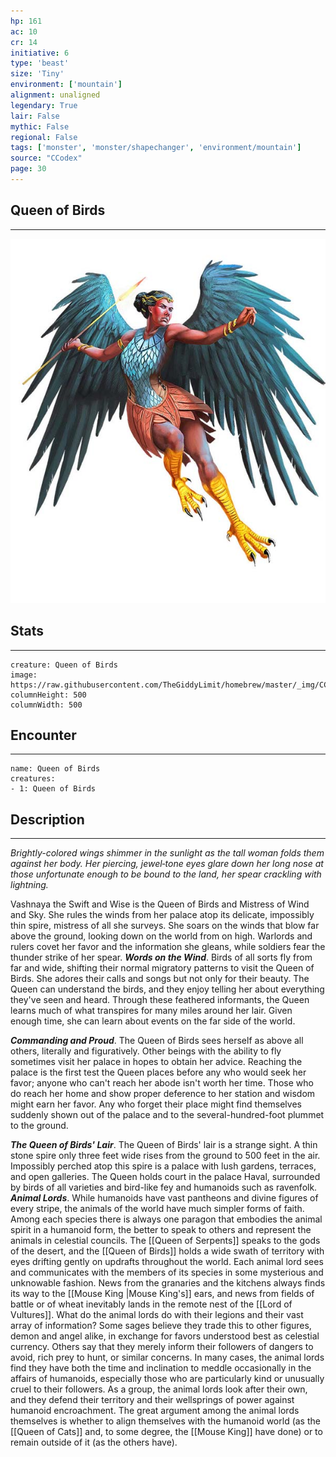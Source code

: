 ```yaml
---
hp: 161
ac: 10
cr: 14
initiative: 6
type: 'beast'    
size: 'Tiny'
environment: ['mountain']
alignment: unaligned
legendary: True
lair: False
mythic: False
regional: False
tags: ['monster', 'monster/shapechanger', 'environment/mountain']
source: "CCodex"
page: 30
---
```


## Queen of Birds
---

![|600](https://raw.githubusercontent.com/TheGiddyLimit/homebrew/master/_img/CCodex/animallordqueenofbirds.jpg)

## Stats
---

```statblock
creature: Queen of Birds
image: https://raw.githubusercontent.com/TheGiddyLimit/homebrew/master/_img/CCodex/animallordqueenofbirds_token.png
columnHeight: 500
columnWidth: 500
```

## Encounter
---

```encounter-table
name: Queen of Birds
creatures:
- 1: Queen of Birds
```

## Description
---
_Brightly-colored wings shimmer in the sunlight as the tall woman folds them against her body. Her piercing, jewel‑tone eyes glare down her long nose at those unfortunate enough to be bound to the land, her spear crackling with lightning._

Vashnaya the Swift and Wise is the Queen of Birds and Mistress of Wind and Sky. She rules the winds from her palace atop its delicate, impossibly thin spire, mistress of all she surveys. She soars on the winds that blow far above the ground, looking down on the world from on high. Warlords and rulers covet her favor and the information she gleans, while soldiers fear the thunder strike of her spear.
**_Words on the Wind_**. Birds of all sorts fly from far and wide, shifting their normal migratory patterns to visit the Queen of Birds. She adores their calls and songs but not only for their beauty. The Queen can understand the birds, and they enjoy telling her about everything they've seen and heard. Through these feathered informants, the Queen learns much of what transpires for many miles around her lair. Given enough time, she can learn about events on the far side of the world.

**_Commanding and Proud_**. The Queen of Birds sees herself as above all others, literally and figuratively. Other beings with the ability to fly sometimes visit her palace in hopes to obtain her advice. Reaching the palace is the first test the Queen places before any who would seek her favor; anyone who can't reach her abode isn't worth her time. Those who do reach her home and show proper deference to her station and wisdom might earn her favor. Any who forget their place might find themselves suddenly shown out of the palace and to the several-hundred-foot plummet to the ground.


**_The Queen of Birds' Lair_**. The Queen of Birds' lair is a strange sight. A thin stone spire only three feet wide rises from the ground to 500 feet in the air. Impossibly perched atop this spire is a palace with lush gardens, terraces, and open galleries. The Queen holds court in the palace Haval, surrounded by birds of all varieties and bird-like fey and humanoids such as ravenfolk.
**_Animal Lords_**. While humanoids have vast pantheons and divine figures of every stripe, the animals of the world have much simpler forms of faith. Among each species there is always one paragon that embodies the animal spirit in a humanoid form, the better to speak to others and represent the animals in celestial councils. The [[Queen of Serpents]] speaks to the gods of the desert, and the [[Queen of Birds]] holds a wide swath of territory with eyes drifting gently on updrafts throughout the world. Each animal lord sees and communicates with the members of its species in some mysterious and unknowable fashion. News from the granaries and the kitchens always finds its way to the [[Mouse King \|Mouse King's]] ears, and news from fields of battle or of wheat inevitably lands in the remote nest of the [[Lord of Vultures]].
What do the animal lords do with their legions and their vast array of information? Some sages believe they trade this to other figures, demon and angel alike, in exchange for favors understood best as celestial currency. Others say that they merely inform their followers of dangers to avoid, rich prey to hunt, or similar concerns. In many cases, the animal lords find they have both the time and inclination to meddle occasionally in the affairs of humanoids, especially those who are particularly kind or unusually cruel to their followers.
As a group, the animal lords look after their own, and they defend their territory and their wellsprings of power against humanoid encroachment. The great argument among the animal lords themselves is whether to align themselves with the humanoid world (as the [[Queen of Cats]] and, to some degree, the [[Mouse King]] have done) or to remain outside of it (as the others have).




